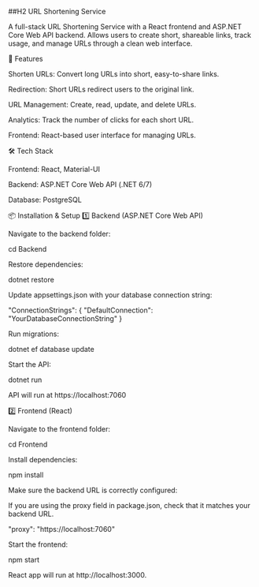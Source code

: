 ##H2 URL Shortening Service

A full-stack URL Shortening Service with a React frontend and ASP.NET Core Web API backend. Allows users to create short, shareable links, track usage, and manage URLs through a clean web interface.

🚀 Features

Shorten URLs: Convert long URLs into short, easy-to-share links.

Redirection: Short URLs redirect users to the original link.

URL Management: Create, read, update, and delete URLs.

Analytics: Track the number of clicks for each short URL.

Frontend: React-based user interface for managing URLs.

🛠️ Tech Stack

Frontend: React, Material-UI 

Backend: ASP.NET Core Web API (.NET 6/7)

Database: PostgreSQL 

📦 Installation & Setup
1️⃣ Backend (ASP.NET Core Web API)

Navigate to the backend folder:

cd Backend


Restore dependencies:

dotnet restore


Update appsettings.json with your database connection string:

"ConnectionStrings": {
  "DefaultConnection": "YourDatabaseConnectionString"
}


Run migrations:

dotnet ef database update


Start the API:

dotnet run


API will run at https://localhost:7060 

2️⃣ Frontend (React)

Navigate to the frontend folder:

cd Frontend


Install dependencies:

npm install


Make sure the backend URL is correctly configured:

If you are using the proxy field in package.json, check that it matches your backend URL.

  "proxy": "https://localhost:7060"


Start the frontend:

npm start


React app will run at http://localhost:3000.

